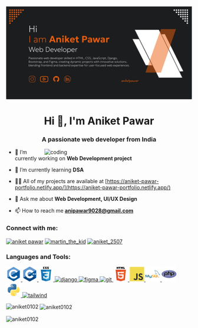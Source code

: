 <!---
ANIKET0102/ANIKET0102 is a ✨ special ✨ repository because its `README.md` (this file) appears on your GitHub profile.
You can click the Preview link to take a look at your changes.
--->
![logo](https://github.com/ANIKET0102/ANIKET0102/blob/main/Group%206.png)

<h1 align="center">Hi 👋, I'm Aniket Pawar</h1>
<h3 align="center">A passionate web developer from India</h3>

<img align="right" width="400px" alt="coding" src="https://i.pinimg.com/originals/75/e7/ef/75e7ef7aa27009befb076509382b86b8.gif">

- 🔭 I’m currently working on **Web Development project**

- 🌱 I’m currently learning **DSA**

- 👨‍💻 All of my projects are available at [https://aniket-pawar-portfolio.netlify.app/](https://aniket-pawar-portfolio.netlify.app/)

- 💬 Ask me about **Web Development, UI/UX Design**

- 📫 How to reach me **anipawar9028@gmail.com**

<h3 align="left">Connect with me:</h3>
<p align="left">
<a href="https://linkedin.com/in/aniket pawar" target="blank"><img align="center" src="https://raw.githubusercontent.com/rahuldkjain/github-profile-readme-generator/master/src/images/icons/Social/linked-in-alt.svg" alt="aniket pawar" height="30" width="40" /></a>
<a href="https://www.youtube.com/c/martin_the_kid" target="blank"><img align="center" src="https://raw.githubusercontent.com/rahuldkjain/github-profile-readme-generator/master/src/images/icons/Social/youtube.svg" alt="martin_the_kid" height="30" width="40" /></a>
<a href="https://www.codechef.com/users/aniket_2507" target="blank"><img align="center" src="https://cdn.jsdelivr.net/npm/simple-icons@3.1.0/icons/codechef.svg" alt="aniket_2507" height="30" width="40" /></a>
</p>

<h3 align="left">Languages and Tools:</h3>
<p align="left"> <a href="https://www.cprogramming.com/" target="_blank" rel="noreferrer"> <img src="https://raw.githubusercontent.com/devicons/devicon/master/icons/c/c-original.svg" alt="c" width="40" height="40"/> </a> <a href="https://www.w3schools.com/cpp/" target="_blank" rel="noreferrer"> <img src="https://raw.githubusercontent.com/devicons/devicon/master/icons/cplusplus/cplusplus-original.svg" alt="cplusplus" width="40" height="40"/> </a> <a href="https://www.w3schools.com/css/" target="_blank" rel="noreferrer"> <img src="https://raw.githubusercontent.com/devicons/devicon/master/icons/css3/css3-original-wordmark.svg" alt="css3" width="40" height="40"/> </a> <a href="https://www.djangoproject.com/" target="_blank" rel="noreferrer"> <img src="https://cdn.worldvectorlogo.com/logos/django.svg" alt="django" width="40" height="40"/> </a> <a href="https://www.figma.com/" target="_blank" rel="noreferrer"> <img src="https://www.vectorlogo.zone/logos/figma/figma-icon.svg" alt="figma" width="40" height="40"/> </a> <a href="https://git-scm.com/" target="_blank" rel="noreferrer"> <img src="https://www.vectorlogo.zone/logos/git-scm/git-scm-icon.svg" alt="git" width="40" height="40"/> </a> <a href="https://www.w3.org/html/" target="_blank" rel="noreferrer"> <img src="https://raw.githubusercontent.com/devicons/devicon/master/icons/html5/html5-original-wordmark.svg" alt="html5" width="40" height="40"/> </a> <a href="https://developer.mozilla.org/en-US/docs/Web/JavaScript" target="_blank" rel="noreferrer"> <img src="https://raw.githubusercontent.com/devicons/devicon/master/icons/javascript/javascript-original.svg" alt="javascript" width="40" height="40"/> </a> <a href="https://www.mysql.com/" target="_blank" rel="noreferrer"> <img src="https://raw.githubusercontent.com/devicons/devicon/master/icons/mysql/mysql-original-wordmark.svg" alt="mysql" width="40" height="40"/> </a> <a href="https://www.php.net" target="_blank" rel="noreferrer"> <img src="https://raw.githubusercontent.com/devicons/devicon/master/icons/php/php-original.svg" alt="php" width="40" height="40"/> </a> <a href="https://www.python.org" target="_blank" rel="noreferrer"> <img src="https://raw.githubusercontent.com/devicons/devicon/master/icons/python/python-original.svg" alt="python" width="40" height="40"/> </a> <a href="https://tailwindcss.com/" target="_blank" rel="noreferrer"> <img src="https://www.vectorlogo.zone/logos/tailwindcss/tailwindcss-icon.svg" alt="tailwind" width="40" height="40"/> </a> </p>

<p><img align="left" src="https://github-readme-stats.vercel.app/api/top-langs?username=aniket0102&show_icons=true&locale=en&layout=compact" alt="aniket0102" /></p>

<p>&nbsp;<img align="center" src="https://github-readme-stats.vercel.app/api?username=aniket0102&show_icons=true&locale=en" alt="aniket0102" /></p>

<p><img align="center" src="https://github-readme-streak-stats.herokuapp.com/?user=aniket0102&" alt="aniket0102" /></p>
